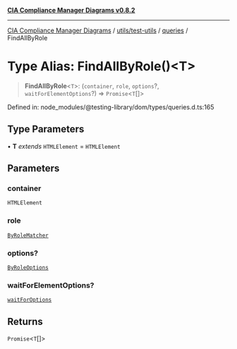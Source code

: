 [**CIA Compliance Manager Diagrams v0.8.2**](../../../../../README.md)

***

[CIA Compliance Manager Diagrams](../../../../../modules.md) / [utils/test-utils](../../../README.md) / [queries](../README.md) / FindAllByRole

# Type Alias: FindAllByRole()\<T\>

> **FindAllByRole**\<`T`\>: (`container`, `role`, `options`?, `waitForElementOptions`?) => `Promise`\<`T`[]\>

Defined in: node\_modules/@testing-library/dom/types/queries.d.ts:165

## Type Parameters

• **T** *extends* `HTMLElement` = `HTMLElement`

## Parameters

### container

`HTMLElement`

### role

[`ByRoleMatcher`](../../../type-aliases/ByRoleMatcher.md)

### options?

[`ByRoleOptions`](../interfaces/ByRoleOptions.md)

### waitForElementOptions?

[`waitForOptions`](../../../interfaces/waitForOptions.md)

## Returns

`Promise`\<`T`[]\>
